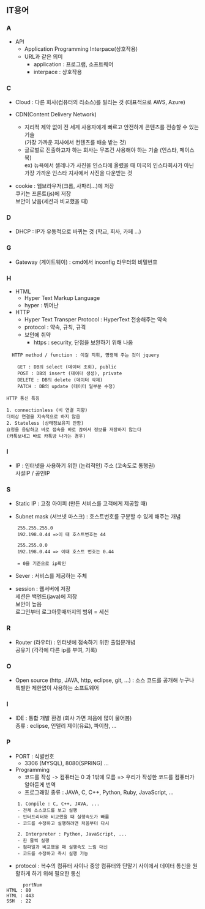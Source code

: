 ## IT용어

### A
- API
  - Application Programming Interpace(상호작용)
  - URL과 같은 의미
    - application : 프로그램, 소프트웨어
    - interpace : 상호작용
### C
- Cloud : 다른 회사(컴퓨터의 리소스)를 빌리는 것 (대표적으로 AWS, Azure)

- CDN(Content Delivery Network)
  - 지리적 제약 없이 전 세계 사용자에게 빠르고 안전하게 콘텐츠를 전송할 수 있는 기술  
(가장 가까운 지사에서 컨텐츠를 배송 받는 것)  
  - 글로벌로 진출하고자 하는 회사는 무조건 사용해야 하는 기술 (인스타, 페이스북)  
    ex) 뉴욕에서 셀레나가 사진을 인스타에 올렸을 때
    미국의 인스타회사가 아닌 가장 가까운 인스타 지사에서 사진을 다운받는 것

- cookie : 웹브라우저(크롬, 사파리...)에 저장  
쿠키는 프론트(js)에 저장  
보안이 낮음(세션과 비교했을 때)  

### D
- DHCP : IP가 유동적으로 바뀌는 것 (학교, 회사, 카페 ...)

### G
- Gateway (게이트웨이) : cmd에서 inconfig 라우터의 비밀번호  

### H
- HTML 
  - Hyper Text Markup Language
  - hyper : 뛰어난
- HTTP 
  - Hyper Text Transper Protocol : HyperText 전송해주는 약속
  - protocol : 약속, 규칙, 규격
  - 보안에 취약
    - https : security, 단점을 보완하기 위해 나옴
```
  HTTP method / function : 이걸 지휘, 명령해 주는 것이 jquery

    GET : DB의 select (데이터 조회), public
    POST : DB의 insert (데이터 생성), private
    DELETE : DB의 delete (데이터 삭제)
    PATCH : DB의 update (데이터 일부분 수정)
```
```
HTTP 통신 특징

1. connectionless (비 연결 지향)
더이상 연결을 지속적으로 하지 않음
2. Stateless (상태정보유지 안함)
요청을 응답하고 바로 접속을 바로 끊어서 정보를 저장하지 않는다
(카톡보내고 바로 카톡방 나가는 경우)
```
### I
- IP : 인터넷을 사용하기 위한 (논리적인) 주소 (고속도로 통행권)  
사설IP / 공인IP

### S
- Static IP : 고정 아이피 (만든 서비스를 고객에게 제공할 때)

- Subnet mask (서브넷 마스크) : 호스트번호를 구분할 수 있게 해주는 개념  
```
    255.255.255.0  
    192.198.0.44 =>이 때 호스트번호는 44  

    255.255.0.0  
    192.198.0.44 => 이때 호스트 번호는 0.44  
    
    = 0을 기준으로 ip확인  
```
- Sever : 서비스를 제공하는 주체
 
- session : 웹서버에 저장  
세션은 백엔드(java)에 저장  
보안이 높음  
로그인부터 로그아웃때까지의 범위 = 세션
### R
- Router (라우터) : 인터넷에 접속하기 위한 출입문개념  
공유기 (각각에 다른 ip를 부여, 기록)

### O
- Open source (http, JAVA, http, eclipse, git, ...) : 소스 코드를 공개해 누구나 특별한 제한없이 사용하는 소프트웨어 

### I
- IDE : 통합 개발 환경 (회사 가면 처음에 많이 물어봄)  
종류 : eclipse, 인텔리 제이(유료), 파이참, ...

### P
- PORT : 식별번호
  - 3306 (MYSQL), 8080(SPRING) ...
- Programming
  - 코드를 작성 -> 컴퓨터는 0 과 1밖에 모름 => 우리가 작성한 코드를 컴퓨터가 알아듣게 번역
  - 프로그래밍 종류 : JAVA, C, C++, Python, Ruby, JavaScript, ...
```
    1. Conpile : C, C++, JAVA, ...
    - 전체 소스코드를 보고 실행
    - 인터프리터와 비교했을 때 실행속도가 빠름
    - 코드를 수정하고 실행하려면 처음부터 다시

    2. Interpreter : Python, JavaScript, ...
    - 한 줄씩 실행
    - 컴파일과 비교했을 때 실행속도 느림 대신 
    - 코드를 수정하고 즉시 실행 가능
```
- protocol : 복수의 컴퓨터 사이나 중앙 컴퓨터와 단말기 사이에서 데이터 통신을 원활하게 하기 위해 필요한 통신
```
      portNum
HTML : 80
HTML : 443
SSH  : 22
```